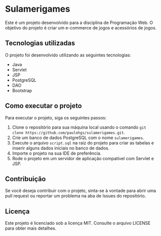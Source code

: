 # Sulamerigames

Este é um projeto desenvolvido para a disciplina de Programação Web. O objetivo do projeto é criar um e-commerce de jogos e acessórios de jogos.

## Tecnologias utilizadas

O projeto foi desenvolvido utilizando as seguintes tecnologias:

- Java
- Servlet
- JSP
- PostgreSQL
- DAO
- Bootstrap

## Como executar o projeto

Para executar o projeto, siga os seguintes passos:

1. Clone o repositório para sua máquina local usando o comando `git clone https://github.com/paulohgs/sulamerigames.git`.
2. Crie um banco de dados PostgreSQL com o nome `sulamerigames`.
3. Execute o arquivo `script.sql` na raiz do projeto para criar as tabelas e inserir alguns dados iniciais no banco de dados.
4. Importe o projeto na sua IDE de preferência.
5. Rode o projeto em um servidor de aplicação compatível com Servlet e JSP.

## Contribuição

Se você deseja contribuir com o projeto, sinta-se à vontade para abrir uma pull request ou reportar um problema na aba de Issues do repositório.

## Licença

Este projeto é licenciado sob a licença MIT. Consulte o arquivo LICENSE para obter mais detalhes.
